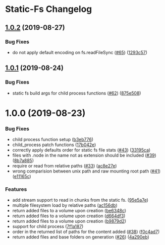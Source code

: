 # Static-Fs Changelog

## [1.0.2](https://github.com/mistic/static-fs/compare/v1.0.1...v1.0.2) (2019-08-27)


### Bug Fixes

* do not apply default encoding on fs.readFileSync ([#65](https://github.com/mistic/static-fs/issues/65)) ([1293c57](https://github.com/mistic/static-fs/commit/1293c57))

## [1.0.1](https://github.com/mistic/static-fs/compare/v1.0.0...v1.0.1) (2019-08-24)


### Bug Fixes

* static fs build args for child process functions ([#62](https://github.com/mistic/static-fs/issues/62)) ([875e508](https://github.com/mistic/static-fs/commit/875e508))

# 1.0.0 (2019-08-23)


### Bug Fixes

* child process function setup ([b3eb776](https://github.com/mistic/static-fs/commit/b3eb776))
* child_process patch functions ([17b042e](https://github.com/mistic/static-fs/commit/17b042e))
* correctly apply defaults order for static fs file stats ([#43](https://github.com/mistic/static-fs/issues/43)) ([33195ca](https://github.com/mistic/static-fs/commit/33195ca))
* files with .node in the name not as extension should be included ([#39](https://github.com/mistic/static-fs/issues/39)) ([8b7a885](https://github.com/mistic/static-fs/commit/8b7a885))
* require or read from relative paths ([#33](https://github.com/mistic/static-fs/issues/33)) ([ac8e27e](https://github.com/mistic/static-fs/commit/ac8e27e))
* wrong comparision between unix path and raw mounting root path ([#41](https://github.com/mistic/static-fs/issues/41)) ([e11165c](https://github.com/mistic/static-fs/commit/e11165c))


### Features

* add stream support to read in chunks from the static fs. ([95e5a7e](https://github.com/mistic/static-fs/commit/95e5a7e))
* multiple filesystem load by relative paths ([ac156db](https://github.com/mistic/static-fs/commit/ac156db))
* return added files to a volume upon creation ([be6348c](https://github.com/mistic/static-fs/commit/be6348c))
* return added files to a volume upon creation ([d664df3](https://github.com/mistic/static-fs/commit/d664df3))
* return added files to a volume upon creation ([b9879d2](https://github.com/mistic/static-fs/commit/b9879d2))
* support for child process ([7f1a187](https://github.com/mistic/static-fs/commit/7f1a187))
* order in the returned list of paths for the content added ([#38](https://github.com/mistic/static-fs/issues/38)) ([f0c4ad7](https://github.com/mistic/static-fs/commit/f0c4ad7))
* return added files and base folders on generation ([#26](https://github.com/mistic/static-fs/issues/26)) ([4a290eb](https://github.com/mistic/static-fs/commit/4a290eb))
